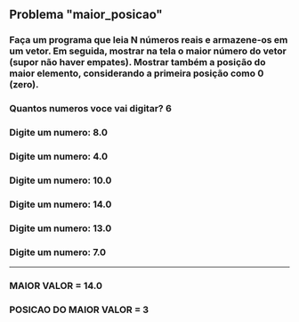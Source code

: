 ## Problema "maior_posicao"  
 
### Faça um programa que leia N números reais e armazene-os em um vetor. Em seguida, mostrar na tela o maior número do vetor (supor não haver empates). Mostrar também a posição do maior elemento, considerando a primeira posição como 0 (zero).

### Quantos numeros voce vai digitar? __6__ 
### Digite um numero: __8.0__ 
### Digite um numero: __4.0__ 
### Digite um numero: __10.0__ 
### Digite um numero: __14.0__ 
### Digite um numero: __13.0__ 
### Digite um numero: __7.0__ 
------
### MAIOR VALOR = __14.0__ 
### POSICAO DO MAIOR VALOR = __3__
